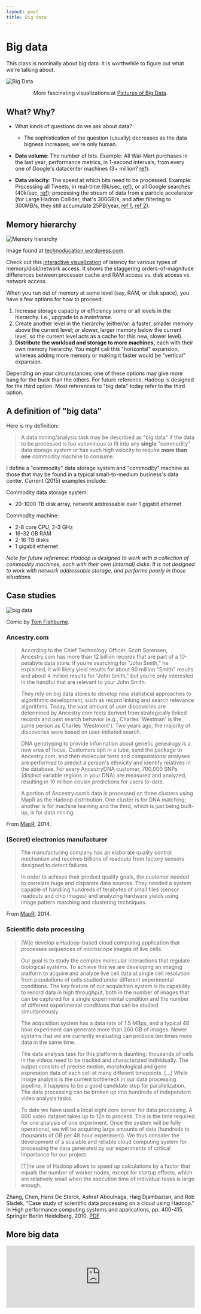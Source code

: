 ```yaml
---
layout: post
title: Big data
---
```


# Big data

This class is nominally about big data. It is worthwhile to figure out what we're talking about.

![Big Data](/images/big-data-logo.jpg)

<div style="text-align: center">More fascinating visualizations at <a href="http://bigdatapix.tumblr.com/">Pictures of Big Data</a>.</div>

## What? Why?

- What kinds of questions do we ask about data?

  - The sophistication of the question (usually) decreases as the data bigness increases; we're only human.

- **Data volume**: The number of bits. Example: All Wal-Mart purchases in the last year; performance metrics, in 1-second intervals, from every one of Google's datacenter machines (3+ million? [ref](https://plus.google.com/+JamesPearn/posts/VaQu9sNxJuY)).

- **Data velocity**: The speed at which bits need to be processed. Example: Processing all Tweets, in real-time (6k/sec, [ref](http://www.internetlivestats.com/twitter-statistics/)), or all Google searches (40k/sec, [ref](http://www.internetlivestats.com/google-search-statistics/)); processing the stream of data from a particle accelerator (for Large Hadron Collider, that's 300GB/s, and after filtering to 300MB/s, they still accumulate 25PB/year, [ref 1](http://en.wikipedia.org/wiki/Large_Hadron_Collider#Computing_resources), [ref 2](http://en.wikipedia.org/wiki/Worldwide_LHC_Computing_Grid)).

## Memory hierarchy

![Memory hierarchy](/images/memory-hierarchy.png)

Image found at [technoducation.wordpress.com](http://technoducation.wordpress.com/).

Check out this [interactive visualization](http://www.eecs.berkeley.edu/~rcs/research/interactive_latency.html) of latency for various types of memory/disk/network access. It shows the staggering orders-of-magnitude differences between processor cache and RAM access vs. disk access vs. network access.

When you run out of memory at some level (say, RAM, or disk space), you have a few options for how to proceed:

1. Increase storage capacity or efficiency some or all levels in the hierarchy. I.e., upgrade to a mainframe.
2. Create another level in the hierarchy (either/or: a faster, smaller memory above the current level; or slower, larger memory below the current level, so the current level acts as a cache for this new, slower level).
3. **Distribute the workload and storage to more machines,** each with their own memory hierarchy. You might call this "horizontal" expansion, whereas adding more memory or making it faster would be "vertical" expansion.

Depending on your circumstances, one of these options may give more bang for the buck than the others. For future reference, Hadoop is designed for the third option. Most references to "big data" today refer to the third option.

## A definition of "big data"

Here is my definition:

> A data mining/analysis task may be described as "big data" if the data to be processed is too voluminous to fit into any **single** "commodity" data storage system or has such high velocity to require **more than one** commodity machine to consume.

I define a "commodity" data storage system and "commodity" machine as those that may be found in a typical small-to-medium business's data center. Current (2015) examples include:

Commodity data storage system:

- 20-1000 TB disk array, network addressable over 1 gigabit ethernet

Commodity machine:

- 2-8 core CPU, 2-3 GHz
- 16-32 GB RAM
- 2-16 TB disks
- 1 gigabit ethernet

*Note for future reference: Hadoop is designed to work with a collection of commodity machines, each with their own (internal) disks. It is not designed to work with network addressable storage, and performs poorly in those situations.*

## Case studies

![big data](/images/big-data-comic.jpg)

Comic by [Tom Fishburne](http://tomfishburne.com/2014/01/big-data.html).

### Ancestry.com

> According to the Chief Technology Officer, Scott Sorensen, Ancestry.com has more than 12 billion records that are part of a 10-petabyte data store. If you’re searching for "John Smith," he explained, it will likely yield results for about 80 million "Smith" results and about 4 million results for "John Smith," but you’re only interested in the handful that are relevant to your John Smith.
>
> They rely on big data stores to develop new statistical approaches to algorithmic development, such as record linking and search relevance algorithms. Today, the vast amount of user discoveries are determined by Ancestry.com hints derived from strategically linked records and past search behavior (e.g., Charles 'Westman' is the same person as Charles 'Westmont'). Two years ago, the majority of discoveries were based on user-initiated search.
>
> DNA genotyping to provide information about genetic genealogy is a new area of focus. Customers spit in a tube, send the package to Ancestry.com, and then molecular tests and computational analyses are performed to predict a person's ethnicity and identify relatives in the database. For every AncestryDNA customer, 700,000 SNPs (distinct variable regions in your DNA) are measured and analyzed, resulting in 10 million cousin predictions for users to-date.
>
> A portion of Ancestry.com’s data is processed on three clusters using MapR as the Hadoop distribution. One cluster is for DNA matching; another is for machine learning and the third, which is just being built-up, is for data mining.

From [MapR](https://www.mapr.com/resources/customer-case-studies), 2014.

### (Secret) electronics manufacturer

> The manufacturing company has an elaborate quality control mechanism and receives billions of readouts from factory sensors designed to detect failures.
>
> In order to achieve their product quality goals, the customer needed to correlate huge and disparate data sources. They needed a system capable of handling hundreds of terabytes of small files (sensor readouts and chip images) and analyzing hardware yields using image pattern matching and clustering techniques.

From [MapR](https://www.mapr.com/resources/customer-case-studies), 2014.

### Scientific data processing

> [W]e develop a Hadoop-based cloud computing application that processes sequences of microscope images of live cells.
>
> Our goal is to study the complex molecular interactions that regulate biological systems. To achieve this we are developing an imaging platform to acquire and analyze live cell data at single cell resolution from populations of cells studied under different experimental conditions. The key feature of our acquisition system is its capability to record data in high throughput, both in the number of images that can be captured for a single experimental condition and the number of different experimental conditions that can be studied simultaneously.
>
> The acquisition system has a data rate of 1.5 MBps, and a typical 48 hour experiment can generate more than 260 GB of images. Newer systems that we are currently evaluating can produce ten times more data in the same time.
>
> The data analysis task for this platform is daunting: thousands of cells in the videos need to be tracked and characterized individually. The output consists of precise motion, morphological and gene expression data of each cell at many different timepoints. [...] While image analysis is the current bottleneck in our data processing pipeline, it happens to be a good candidate step for parallelization. The data processing can be broken up into hundreds of independent video analysis tasks.
>
> To date we have used a local eight core server for data processing. A 600 video dataset takes up to 12h to process. This is the time required for one analysis of one experiment. Once the system will be fully operational, we will be acquiring large amounts of data (hundreds to thousands of GB per 48 hour experiment). We thus consider the development of a scalable and reliable cloud computing system for processing the data generated by our experiments of critical importance for our project.
>
> [T]he use of Hadoop allows to speed up calculations by a factor that equals the number of worker nodes, except for startup effects, which are relatively small when the execution time of individual tasks is large enough.

Zhang, Chen, Hans De Sterck, Ashraf Aboulnaga, Haig Djambazian, and Rob Sladek. "Case study of scientific data processing on a cloud using Hadoop." In High performance computing systems and applications, pp. 400-415. Springer Berlin Heidelberg, 2010. [PDF](http://202.154.59.182/mfile/files/Information%20System/High%20Performance%20Computing%20Systems%20and%20Applications%3B%2023rd%20HPCS%202009/Chapter%2029%20Case%20Study%20of%20Scientific%20Data%20Processing%20on%20a%20Cloud%20Using%20Hadoop.pdf).

## More big data

<div style="text-align: center">
<iframe width="100%" height="166" scrolling="no" frameborder="no" src="https://w.soundcloud.com/player/?url=https%3A//api.soundcloud.com/tracks/105081265&amp;color=ff5500&amp;auto_play=false&amp;hide_related=true&amp;show_comments=false&amp;show_user=false&amp;show_reposts=false"></iframe>
</div>